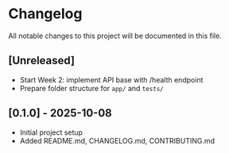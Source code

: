 # Changelog

All notable changes to this project will be documented in this file.

## [Unreleased]
- Start Week 2: implement API base with /health endpoint
- Prepare folder structure for `app/` and `tests/`

## [0.1.0] - 2025-10-08
- Initial project setup
- Added README.md, CHANGELOG.md, CONTRIBUTING.md
